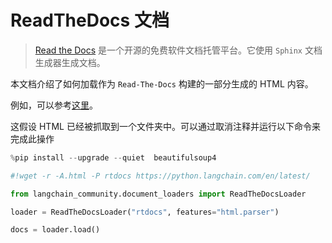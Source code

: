 # ReadTheDocs 文档

>[Read the Docs](https://readthedocs.org/) 是一个开源的免费软件文档托管平台。它使用 `Sphinx` 文档生成器生成文档。

本文档介绍了如何加载作为 `Read-The-Docs` 构建的一部分生成的 HTML 内容。

例如，可以参考[这里](https://github.com/langchain-ai/chat-langchain)。

这假设 HTML 已经被抓取到一个文件夹中。可以通过取消注释并运行以下命令来完成此操作

```python
%pip install --upgrade --quiet  beautifulsoup4
```

```python
#!wget -r -A.html -P rtdocs https://python.langchain.com/en/latest/
```

```python
from langchain_community.document_loaders import ReadTheDocsLoader
```

```python
loader = ReadTheDocsLoader("rtdocs", features="html.parser")
```

```python
docs = loader.load()
```